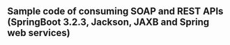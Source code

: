 ## Sample code of consuming SOAP and REST APIs (SpringBoot 3.2.3, Jackson, JAXB and Spring web services)
